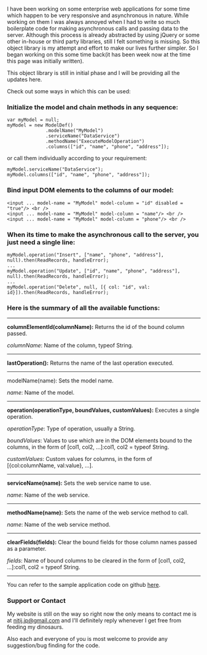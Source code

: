I have been working on some enterprise web applications for some time which happen to be very responsive and asynchronous in nature. While working on them I was always annoyed when I had to write so much boilerplate code for making asynchronous calls and passing data to the server. Although this process is already abstracted by using jQuery or some other in-house or third party libraries, still I felt something is missing. So this object library is my attempt and effort to make our lives further simpler. So I began working on this some time back(it has been week now at the time this page was initially written).

This object library is still in initial phase and I will be providing all the updates here.


Check out some ways in which this can be used:

### Initialize the model and chain methods in any sequence:

```
var myModel = null;
myModel = new ModelDef()
              .modelName("MyModel")
              .serviceName("DataService")
              .methodName("ExecuteModelOperation")
              .columns(["id", "name", "phone", "address"]);
```

or call them individually according to your requirement:

```
myModel.serviceName("DataService");
myModel.columns(["id", "name", "phone", "address"]);
```


### Bind input DOM elements to the columns of our model:

```
<input ... model-name = "MyModel" model-column = "id" disabled = "true"/> <br />
<input ... model-name = "MyModel" model-column = "name"/> <br />
<input ... model-name = "MyModel" model-column = "phone"/> <br />
```


### When its time to make the asynchronous call to the server, you just need a single line:
```
myModel.operation("Insert", ["name", "phone", "address"], null).then(ReadRecords, handleError);
...
myModel.operation("Update", ["id", "name", "phone", "address"], null).then(ReadRecords, handleError);
...
myModel.operation("Delete", null, [{ col: "id", val: id}]).then(ReadRecords, handleError);
```

### Here is the summary of all the available functions:


***

**columnElementId(columnName):** Returns the id of the bound column passed.

_columnName_: Name of the column, typeof String.

***

**lastOperation():** Returns the name of the last operation executed.

***

modelName(name): Sets the model name.
 
_name_: Name of the model.

***

**operation(operationType, boundValues, customValues):** Executes a single operation.

_operationType_: Type of operation, usually a String.

_boundValues_: Values to use which are in the DOM elements bound to the columns, in the form of [col1, col2, ...]:col1, col2 = typeof String.

_customValues_: Custom values for columns, in the form of [{col:columnName, val:value}, ...].

***

**serviceName(name):** Sets the web service name to use.

_name_: Name of the web service.

***

**methodName(name):** Sets the name of the web service method to call.

_name_: Name of the web service method.

***

**clearFields(fields):** Clear the bound fields for those column names passed as a parameter.

_fields_: Name of bound columns to be cleared in the form of [col1, col2, ...]:col1, col2 = typeof String.

***

You can refer to the sample application code on github [here](https://github.com/Nitij/handyOrmSampleApplication).

### Support or Contact
My website is still on the way so right now the only means to contact me is at nitij.jp@gmail.com and I'll definitely reply whenever I get free from feeding my dinosaurs.

Also each and everyone of you is most welcome to provide any suggestion/bug finding for the code.
